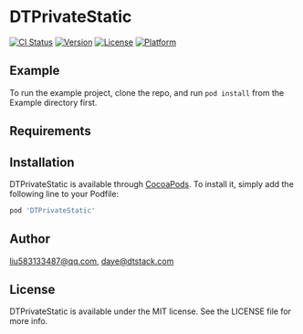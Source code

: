 # DTPrivateStatic

[![CI Status](https://img.shields.io/travis/liu583133487@qq.com/DTPrivateStatic.svg?style=flat)](https://travis-ci.org/liu583133487@qq.com/DTPrivateStatic)
[![Version](https://img.shields.io/cocoapods/v/DTPrivateStatic.svg?style=flat)](https://cocoapods.org/pods/DTPrivateStatic)
[![License](https://img.shields.io/cocoapods/l/DTPrivateStatic.svg?style=flat)](https://cocoapods.org/pods/DTPrivateStatic)
[![Platform](https://img.shields.io/cocoapods/p/DTPrivateStatic.svg?style=flat)](https://cocoapods.org/pods/DTPrivateStatic)

## Example

To run the example project, clone the repo, and run `pod install` from the Example directory first.

## Requirements

## Installation

DTPrivateStatic is available through [CocoaPods](https://cocoapods.org). To install
it, simply add the following line to your Podfile:

```ruby
pod 'DTPrivateStatic'
```

## Author

liu583133487@qq.com, daye@dtstack.com

## License

DTPrivateStatic is available under the MIT license. See the LICENSE file for more info.
